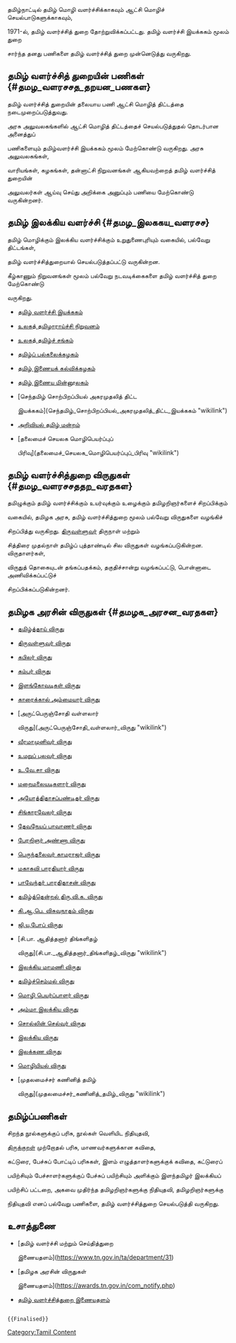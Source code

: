 தமிழ்நாட்டில் தமிழ் மொழி வளர்ச்சிக்காகவும் ஆட்சி மொழிச் செயல்பாடுகளுக்காகவும்,
1971-ல், தமிழ் வளர்ச்சித் துறை தோற்றுவிக்கப்பட்டது. தமிழ் வளர்ச்சி இயக்ககம் மூலம் துறை
சார்ந்த தனது பணிகளை தமிழ் வளர்ச்சித் துறை முன்னெடுத்து வருகிறது.

## தமிழ் வளர்ச்சித் துறையின் பணிகள் {#தமழ_வளரசசத_தறயன_பணகள}

தமிழ் வளர்ச்சித் துறையின் தலையாய பணி ஆட்சி மொழித் திட்டத்தை நடைமுறைப்படுத்துவது.
அரசு அலுவலகங்களில் ஆட்சி மொழித் திட்டத்தைச் செயல்படுத்துதல் தொடர்பான அனைத்துப்
பணிகளையும் தமிழ்வளர்ச்சி இயக்ககம் மூலம் மேற்கொண்டு வருகிறது. அரசு அலுவலகங்கள்,
வாரியங்கள், கழகங்கள், தன்னாட்சி நிறுவனங்கள் ஆகியவற்றைத் தமிழ் வளர்ச்சித் துறையின்
அலுவலர்கள் ஆய்வு செய்து அறிக்கை அனுப்பும் பணியை மேற்கொண்டு வருகின்றனர்.

## தமிழ் இலக்கிய வளர்ச்சி {#தமழ_இலககய_வளரசச}

தமிழ் மொழிக்கும் இலக்கிய வளர்ச்சிக்கும் உறுதுணைபுரியும் வகையில், பல்வேறு திட்டங்கள்,
தமிழ் வளர்ச்சித்துறையால் செயல்படுத்தப்பட்டு வருகின்றன.

கீழ்காணும் நிறுவனங்கள் மூலம் பல்வேறு நடவடிக்கைகளை தமிழ் வளர்ச்சித் துறை மேற்கொண்டு
வருகிறது.

-   [தமிழ் வளர்ச்சி இயக்ககம்](தமிழ்_வளர்ச்சி_இயக்ககம் "wikilink")
-   [உலகத் தமிழாராய்ச்சி நிறுவனம்](உலகத்_தமிழாராய்ச்சி_நிறுவனம் "wikilink")
-   [உலகத் தமிழ்ச் சங்கம்](உலகத்_தமிழ்ச்_சங்கம் "wikilink")
-   [தமிழ்ப் பல்கலைக்கழகம்](தமிழ்ப்_பல்கலைக்கழகம் "wikilink")
-   [தமிழ் இணையக் கல்விக்கழகம்](தமிழ்_இணையக்_கல்விக்கழகம் "wikilink")
-   [தமிழ் இணைய மின்னூலகம்](தமிழ்_இணைய_மின்னூலகம் "wikilink")
-   [செந்தமிழ் சொற்பிறப்பியல் அகரமுதலித் திட்ட
    இயக்ககம்](செந்தமிழ்_சொற்பிறப்பியல்_அகரமுதலித்_திட்ட_இயக்ககம் "wikilink")
-   [அறிவியல் தமிழ் மன்றம்](அறிவியல்_தமிழ்_மன்றம் "wikilink")
-   [தலைமைச் செயலக மொழிபெயர்ப்புப்
    பிரிவு](தலைமைச்_செயலக_மொழிபெயர்ப்புப்_பிரிவு "wikilink")

## தமிழ் வளர்ச்சித்துறை விருதுகள் {#தமழ_வளரசசததற_வரதகள}

தமிழுக்கும் தமிழ் வளர்ச்சிக்கும் உயர்வுக்கும் உழைக்கும் தமிழறிஞர்களைச் சிறப்பிக்கும்
வகையில், தமிழக அரசு, தமிழ் வளர்ச்சித்துறை மூலம் பல்வேறு விருதுகளை வழங்கிச்
சிறப்பித்து வருகிறது. [திருவள்ளுவர்](திருவள்ளுவர் "wikilink") திருநாள் மற்றும்
சித்திரை முதல்நாள் தமிழ்ப் புத்தாண்டில் சில விருதுகள் வழங்கப்படுகின்றன. விருதாளர்கள்,
விருதுத் தொகையுடன் தங்கப்பதக்கம், தகுதிச்சான்று வழங்கப்பட்டு, பொன்னாடை அணிவிக்கப்பட்டுச்
சிறப்பிக்கப்படுகின்றனர்.

## தமிழக அரசின் விருதுகள் {#தமழக_அரசன_வரதகள}

-   [தமிழ்த்தாய் விருது](தமிழ்த்தாய்_விருது "wikilink")
-   [திருவள்ளுவர் விருது](திருவள்ளுவர்_விருது "wikilink")
-   [கபிலர் விருது](கபிலர்_விருது "wikilink")
-   [கம்பர் விருது](கம்பர்_விருது "wikilink")
-   [இளங்கோவடிகள் விருது](இளங்கோவடிகள்_விருது "wikilink")
-   [காரைக்கால் அம்மையார் விருது](காரைக்கால்_அம்மையார்_விருது "wikilink")
-   [அருட்பெருஞ்சோதி வள்ளலார்
    விருது](அருட்பெருஞ்சோதி_வள்ளலார்_விருது "wikilink")
-   [வீரமாமுனிவர் விருது](வீரமாமுனிவர்_விருது "wikilink")
-   [உமறுப் புலவர் விருது](உமறுப்_புலவர்_விருது "wikilink")
-   [உ.வே.சா விருது](உ.வே.சா_விருது "wikilink")
-   [மறைமலையடிகளார் விருது](மறைமலையடிகளார்_விருது "wikilink")
-   [அயோத்திதாசப்பண்டிதர் விருது](அயோத்திதாசப்_பண்டிதர்_விருது "wikilink")
-   [சிங்காரவேலர் விருது](சிங்காரவேலர்_விருது "wikilink")
-   [தேவநேயப் பாவாணர் விருது](தேவநேயப்_பாவாணர்_விருது "wikilink")
-   [பேரறிஞர் அண்ணா விருது](பேரறிஞர்_அண்ணா_விருது "wikilink")
-   [பெருந்தலைவர் காமராஜர் விருது](பெருந்தலைவர்_காமராஜர்_விருது "wikilink")
-   [மகாகவி பாரதியார் விருது](மகாகவி_பாரதியார்_விருது "wikilink")
-   [பாவேந்தர் பாரதிதாசன் விருது](பாவேந்தர்_பாரதிதாசன்_விருது "wikilink")
-   [தமிழ்த்தென்றல் திரு.வி.க. விருது](திரு.வி.க._விருது "wikilink")
-   [கி.ஆ.பெ. விசுவநாதம் விருது](கி.ஆ.பெ._விசுவநாதம்_விருது "wikilink")
-   [ஜி.யு.போப் விருது](ஜி.யு.போப்_விருது "wikilink")
-   [சி.பா. ஆதித்தனார் திங்களிதழ்
    விருது](சி.பா._ஆதித்தனார்_திங்களிதழ்_விருது "wikilink")
-   [இலக்கிய மாமணி விருது](இலக்கிய_மாமணி_விருது "wikilink")
-   [தமிழ்ச்செம்மல் விருது](தமிழ்ச்செம்மல்_விருது "wikilink")
-   [மொழி பெயர்ப்பாளர் விருது](மொழி_பெயர்ப்பாளர்_விருது "wikilink")
-   [அம்மா இலக்கிய விருது](அம்மா_இலக்கிய_விருது "wikilink")
-   [சொல்லின் செல்வர் விருது](சொல்லின்_செல்வர்_விருது "wikilink")
-   [இலக்கிய விருது](இலக்கிய_விருது "wikilink")
-   [இலக்கண விருது](இலக்கண_விருது "wikilink")
-   [மொழியியல் விருது](மொழியியல்_விருது "wikilink")
-   [முதலமைச்சர் கணினித் தமிழ்
    விருது](முதலமைச்சர்_கணினித்_தமிழ்_விருது "wikilink")

## தமிழ்ப்பணிகள்

சிறந்த நூல்களுக்குப் பரிசு, நூல்கள் வெளியிட நிதியுதவி,
[திருக்குறள்](திருக்குறள் "wikilink") முற்றோதல் பரிசு, மாணவர்களுக்கான கவிதை,
கட்டுரை, பேச்சுப் போட்டிப் பரிசுகள், இளம் எழுத்தாளர்களுக்குக் கவிதை, கட்டுரைப்
பயிற்சியும் பேச்சாளர்களுக்குப் பேச்சுப் பயிற்சியும் அளிக்கும் இளந்தமிழர் இலக்கியப்
பயிற்சிப் பட்டறை, அகவை முதிர்ந்த தமிழறிஞர்களுக்கு நிதியுதவி, தமிழறிஞர்களுக்கு
நிதியுதவி எனப் பல்வேறு பணிகளை, தமிழ் வளர்ச்சித்துறை செயல்படுத்தி வருகிறது.

## உசாத்துணை

-   [தமிழ் வளர்ச்சி மற்றும் செய்தித்துறை
    இணையதளம்](https://www.tn.gov.in/ta/department/31)
-   [தமிழக அரசின் விருதுகள்
    இணையதளம்](https://awards.tn.gov.in/com_notify.php)
-   [தமிழ் வளர்ச்சித்துறை இணையதளம்](https://tamilvalarchithurai.tn.gov.in/)

```{=mediawiki}
{{Finalised}}
```
[Category:Tamil Content](Category:Tamil_Content "wikilink")
